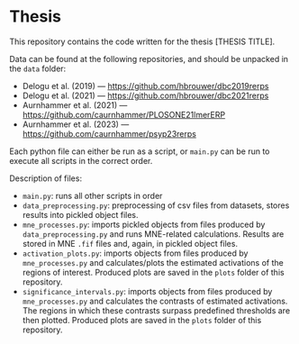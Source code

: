 # Thesis

This repository contains the code written for the thesis [THESIS TITLE].

Data can be found at the following repositories, and should be unpacked in the ```data``` folder:

* Delogu et al. (2019) — https://github.com/hbrouwer/dbc2019rerps
* Delogu et al. (2021) — https://github.com/hbrouwer/dbc2021rerps
* Aurnhammer et al. (2021) — https://github.com/caurnhammer/PLOSONE21lmerERP
* Aurnhammer et al. (2023) — https://github.com/caurnhammer/psyp23rerps

Each python file can either be run as a script, or ```main.py``` can be run to execute all scripts in the correct order.

Description of files:

* ```main.py```:                    runs all other scripts in order
* ```data_preprocessing.py```:      preprocessing of csv files from datasets, stores results into pickled object files.
* ```mne_processes.py```:           imports pickled objects from files produced by ```data_preprocessing.py``` and runs MNE-related calculations. Results are stored in MNE ```.fif``` files and, again, in pickled object files.
* ```activation_plots.py```:        imports objects from files produced by ```mne_processes.py``` and calculates/plots the estimated activations of the regions of interest. Produced plots are saved in the ```plots``` folder of this repository.
* ```significance_intervals.py```:  imports objects from files produced by ```mne_processes.py``` and calculates the contrasts of estimated activations. The regions in which these contrasts surpass predefined thresholds are then plotted. Produced plots are saved in the ```plots``` folder of this repository.
